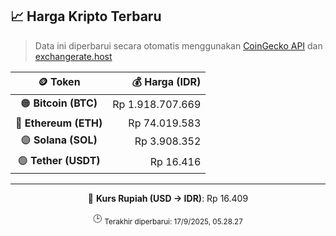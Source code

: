 

<!-- HARGA_KRIPTO -->
## 📈 Harga Kripto Terbaru

> Data ini diperbarui secara otomatis menggunakan [CoinGecko API](https://www.coingecko.com/) dan [exchangerate.host](https://exchangerate.host/)

<div align="center">

| 🪙 Token | 💰 Harga (IDR) |
|:------:|---------------:|
| 🟠 **Bitcoin (BTC)**   | Rp 1.918.707.669 |
| 🔵 **Ethereum (ETH)**  | Rp 74.019.583 |
| 🟣 **Solana (SOL)**    | Rp 3.908.352 |
| 🟢 **Tether (USDT)**   | Rp 16.416 |

---

💱 **Kurs Rupiah (USD → IDR)**: Rp 16.409

🕒 <sub>Terakhir diperbarui: 17/9/2025, 05.28.27</sub>

</div>
<!-- /HARGA_KRIPTO -->